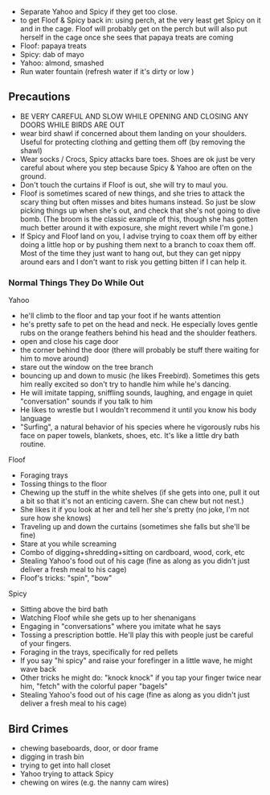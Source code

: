 - Separate Yahoo and Spicy if they get too close.
- to get Floof & Spicy back in: using perch, at the very least get Spicy on it and in the cage. Floof will probably get on the perch but will also put herself in the cage once she sees that papaya treats are coming 
- Floof: papaya treats 
- Spicy: dab of mayo
- Yahoo: almond, smashed 
- Run water fountain (refresh water if it's dirty or low )

## Precautions 
- BE VERY CAREFUL AND SLOW WHILE OPENING AND CLOSING ANY DOORS WHILE BIRDS ARE OUT
- wear bird shawl if concerned about them landing on your shoulders. Useful for protecting clothing and getting them off (by removing the shawl)
- Wear socks / Crocs, Spicy attacks bare toes. Shoes are ok just be very careful about where you step because Spicy & Yahoo are often on the ground.
- Don't touch the curtains if Floof is out, she will try to maul you.
- Floof is sometimes scared of new things, and she tries to attack the scary thing but often misses and bites humans instead. So just be slow picking things up when she's out, and check that she's not going to dive bomb. (The broom is the classic example of this, though she has gotten much better around it with exposure, she might revert while I'm gone.)
- If Spicy and Floof land on you, I advise trying to coax them off by either doing a little hop or by pushing them next to a branch to coax them off. Most of the time they just want to hang out, but they can get nippy around ears and I don't want to risk you getting bitten if I can help it.

### Normal Things They Do While Out
Yahoo
- he'll climb to the floor and tap your foot if he wants attention
- he's pretty safe to pet on the head and neck. He especially loves gentle rubs on the orange feathers behind his head and the shoulder feathers.
- open and close his cage door
- the corner behind the door (there will probably be stuff there waiting for him to move around)
- stare out the window on the tree branch
- bouncing up and down to music (he likes Freebird). Sometimes this gets him really excited so don't try to handle him while he's dancing.
- He will imitate tapping, sniffling sounds, laughing, and engage in quiet "conversation" sounds if you talk to him
- He likes to wrestle but I wouldn't recommend it until you know his body language
- "Surfing", a natural behavior of his species where he vigorously rubs his face on paper towels, blankets, shoes, etc. It's like a little dry bath routine.

Floof
- Foraging trays
- Tossing things to the floor
- Chewing up the stuff in the white shelves (if she gets into one, pull it out a bit so that it's not an enticing cavern. She can chew but not nest.)
- She likes it if you look at her and tell her she's pretty (no joke, I'm not sure how she knows)
- Traveling up and down the curtains (sometimes she falls but she'll be fine)
- Stare at you while screaming
- Combo of digging+shredding+sitting on cardboard, wood, cork, etc
- Stealing Yahoo's food out of his cage (fine as along as you didn't just deliver a fresh meal to his cage)
- Floof's tricks: "spin", "bow"

Spicy
- Sitting above the bird bath
- Watching Floof while she gets up to her shenanigans
- Engaging in "conversations" where you imitate what he says
- Tossing a prescription bottle. He'll play this with people just be careful of your fingers.
- Foraging in the trays, specifically for red pellets
- If you say "hi spicy" and raise your forefinger in a little wave, he might wave back
- Other tricks he might do: "knock knock" if you tap your finger twice near him, "fetch" with the colorful paper "bagels"
- Stealing Yahoo's food out of his cage (fine as along as you didn't just deliver a fresh meal to his cage)

## Bird Crimes 
- chewing baseboards, door, or door frame
- digging in trash bin
- trying to get into hall closet
- Yahoo trying to attack Spicy 
- chewing on wires (e.g. the nanny cam wires)